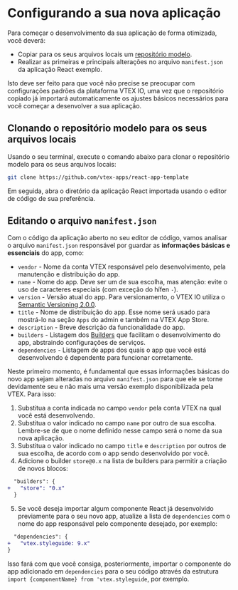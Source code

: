 # Configurando a sua nova aplicação

Para começar o desenvolvimento da sua aplicação de forma otimizada, você deverá:

- Copiar para os seus arquivos locais um [repositório modelo](https://github.com/vtex-apps/react-app-template).
- Realizar as primeiras e principais alterações no arquivo `manifest.json` da aplicação React exemplo. 

Isto deve ser feito para que você não precise se preocupar com configurações padrões da plataforma VTEX IO, uma vez que o repositório copiado já importará automaticamente os ajustes básicos necessários para você começar a desenvolver a sua aplicação.  

## Clonando o repositório modelo para os seus arquivos locais

Usando o seu terminal, execute o comando abaixo para clonar o repositório modelo para os seus arquivos locais: 

```sh
git clone https://github.com/vtex-apps/react-app-template
```

Em seguida, abra o diretório da aplicação React importada usando o editor de código de sua preferência.

## Editando o arquivo `manifest.json`

Com o código da aplicação aberto no seu editor de código, vamos analisar o arquivo `manifest.json` responsável  por guardar as **informações básicas e essenciais**  do app, como:

- `vendor`  - Nome da conta VTEX responsável pelo desenvolvimento, pela manutenção e distribuição do app. 
- `name` - Nome do app. Deve ser um de sua escolha, mas atenção: evite o uso de caracteres especiais (com exceção do hífen `-`). 
- `version` - Versão atual do app. Para versionamento, o VTEX IO utiliza o [Semantic Versioning 2.0.0](https://semver.org/). 
- `title` - Nome de distribuição do app. Esse nome será usado para mostrá-lo na seção `Apps` do admin e também na VTEX App Store.
- `description` - Breve descrição da funcionalidade do app. 
- `builders` - Listagem dos [Builders](https://vtex.io/docs/concepts/builders/) que facilitam o desenvolvimento do app, abstraindo configurações de serviços. 
- `dependencies` - Listagem de apps dos quais o app que você está desenvolvendo é dependente para funcionar corretamente. 

Neste primeiro momento, é fundamental que essas informações básicas do novo app sejam alteradas no arquivo `manifest.json` para que ele se torne devidamente seu e não mais uma versão exemplo disponibilizada pela VTEX. Para isso:

1. Substitua a conta indicada no campo `vendor` pela conta VTEX na qual você está desenvolvendo.
2. Substitua o valor indicado no campo `name` por outro de sua escolha. Lembre-se de que o nome definido nesse campo será o nome da sua nova aplicação.
3. Substitua o valor indicado no campo `title` e `description` por outros de sua escolha, de acordo com o app sendo desenvolvido por você.
4. Adicione o builder `store@0.x` na lista de builders para permitir a criação de novos blocos:

```diff
  "builders": {
+   "store": "0.x"
  }
```

5. Se você deseja importar algum componente React já desenvolvido previamente para o seu novo app, atualize a lista de `dependencies` com o nome do app responsável pelo componente desejado, por exemplo:

```diff
  "dependencies": {
+   "vtex.styleguide: 9.x"
}
```

Isso fará com que você consiga, posteriormente, importar o componente do app adicionado em `dependencies` para o seu código através da estrutura `import {componentName} from 'vtex.styleguide`, por exemplo. 
